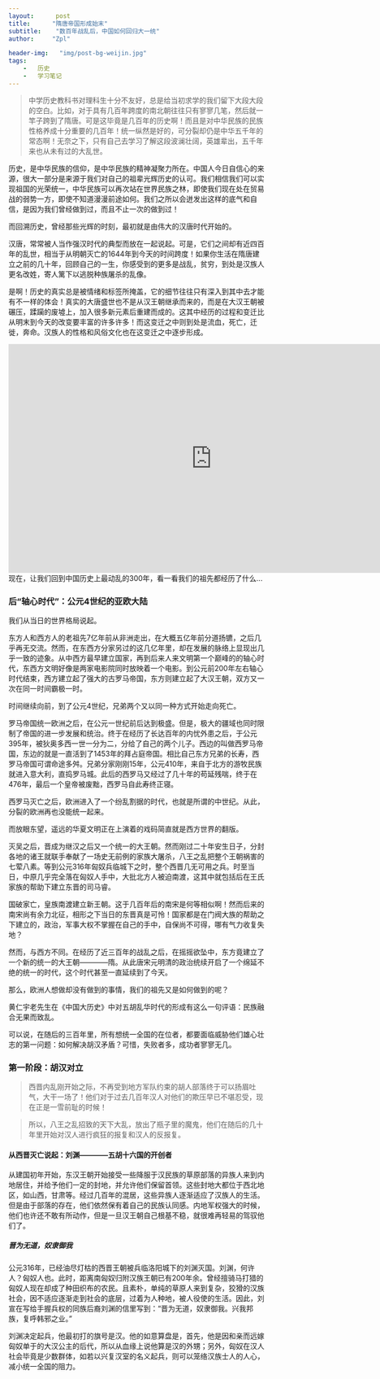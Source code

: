```yaml
---
layout:      post
title:      "隋唐帝国形成始末"
subtitle:    "数百年战乱后，中国如何回归大一统"
author:     "Zpl"

header-img:   "img/post-bg-weijin.jpg"
tags:
    -   历史
    -   学习笔记
---
```

>中学历史教科书对理科生十分不友好，总是给当初求学的我们留下大段大段的空白。比如，对于具有几百年跨度的南北朝往往只有寥寥几笔，然后就一竿子跨到了隋唐。可是这毕竟是几百年的历史啊！而且是对中华民族的民族性格养成十分重要的几百年！统一纵然是好的，可分裂却仍是中华五千年的常态啊！无奈之下，只有自己去学习了解这段波澜壮阔，英雄辈出，五千年来也从未有过的大乱世。

历史，是中华民族的信仰，是中华民族的精神凝聚力所在。中国人今日自信心的来源，很大一部分是来源于我们对自己的祖辈光辉历史的认可。我们相信我们可以实现祖国的光荣统一，中华民族可以再次站在世界民族之林，即使我们现在处在贸易战的弱势一方，即使不知道漫漫前途如何。我们之所以会迸发出这样的底气和自信，是因为我们曾经做到过，而且不止一次的做到过！

而回溯历史，曾经那些光辉的时刻，最初就是由伟大的汉唐时代开始的。

汉唐，常常被人当作强汉时代的典型而放在一起说起。可是，它们之间却有近四百年的乱世，相当于从明朝灭亡的1644年到今天的时间跨度！如果你生活在隋唐建立之前的几十年，回顾自己的一生，你感受到的更多是战乱，贫穷，到处是汉族人更名改姓，寄人篱下以逃脱种族屠杀的乱像。

是啊！历史的真实总是被情绪和标签所掩盖，它的细节往往只有深入到其中去才能有不一样的体会！真实的大唐盛世也不是从汉王朝继承而来的，而是在大汉王朝被碾压，蹂躏的废墟上，加入很多新元素后重建而成的。这其中经历的过程和变迁比从明末到今天的改变要丰富的许多许多！而这变迁之中则到处是流血，死亡，迁徙，奔命。汉族人的性格和风俗文化也在这变迁之中逐步形成。
<div>
<iframe 
    width="800" 
    height="450" 
    src="https://www.bilibili.com/video/av6278809?from=search&seid=12105793307892484495"
    frameborder="0" 
    allowfullscreen>
</iframe>
</div>
现在，让我们回到中国历史上最动乱的300年，看一看我们的祖先都经历了什么...
    
### 后“轴心时代”：公元4世纪的亚欧大陆

我们从当日的世界格局说起。

东方人和西方人的老祖先7亿年前从非洲走出，在大概五亿年前分道扬镳，之后几乎再无交流。然而，在东西方分家另过的这几亿年里，却在发展的脉络上显现出几乎一致的迹象。从中西方最早建立国家，再到后来人来文明第一个巅峰的的轴心时代，东西方文明好像是两家电影院同时放映着一个电影。到公元前200年左右轴心时代结束，西方建立起了强大的古罗马帝国，东方则建立起了大汉王朝，双方又一次在同一时间霸极一时。

时间继续向前，到了公元4世纪，兄弟两个又以同一种方式开始走向死亡。

罗马帝国统一欧洲之后，在公元一世纪前后达到极盛。但是，极大的疆域也同时限制了帝国的进一步发展和统治。终于在经历了长达百年的内忧外患之后，于公元395年，被狄奥多西一世一分为二，分给了自己的两个儿子。西边的叫做西罗马帝国，东边的就是一直活到了1453年的拜占庭帝国。相比自己东方兄弟的长寿，西罗马帝国可谓命途多舛。兄弟分家刚刚15年，公元410年，来自于北方的游牧民族就进入意大利，直捣罗马城。此后的西罗马又经过了几十年的苟延残喘，终于在476年，最后一个皇帝被废黜，西罗马自此寿终正寝。

西罗马灭亡之后，欧洲进入了一个纷乱割据的时代，也就是所谓的中世纪。从此，分裂的欧洲再也没能统一起来。

而放眼东望，遥远的华夏文明正在上演着的戏码简直就是西方世界的翻版。

灭吴之后，晋成为继汉之后又一个统一的大王朝。然而刚过二十年安生日子，分封各地的诸王就联手奉献了一场史无前例的家族大屠杀，八王之乱把整个王朝祸害的七荤八素。等到公元316年匈奴兵临城下之时，整个西晋几无可用之兵。时至当日，中原几乎完全落在匈奴人手中，大批北方人被迫南渡，这其中就包括后在王氏家族的帮助下建立东晋的司马睿。

国破家亡，皇族南渡建立新王朝。这于几百年后的南宋是何等相似啊！然而后来的南宋尚有余力北征，相形之下当日的东晋真是可怜！国家都是在门阀大族的帮助之下建立的，政治，军事大权不掌握在自己的手中，自保尚不可得，哪有气力收复失地？

然而，与西方不同。在经历了近三百年的战乱之后，在摇摇欲坠中，东方竟建立了一个新的统一的大王朝————隋。从此唐宋元明清的政治统续开启了一个绵延不绝的统一的时代，这个时代甚至一直延续到了今天。

那么，欧洲人想做却没有做到的事情，我们的祖先又是如何做到的呢？

黄仁宇老先生在《中国大历史》中对五胡乱华时代的形成有这么一句评语：民族融合无果而致乱。

可以说，在随后的三百年里，所有想统一全国的在位者，都要面临威胁他们雄心壮志的第一问题：如何解决胡汉矛盾？可惜，失败者多，成功者寥寥无几。

### 第一阶段：胡汉对立

>西晋内乱刚开始之际，不再受到地方军队约束的胡人部落终于可以扬眉吐气，大干一场了！他们对于过去几百年汉人对他们的欺压早已不堪忍受，现在正是一雪前耻的时候！

>所以，八王之乱招致的天下大乱，放出了瓶子里的魔鬼，他们在随后的几十年里开始对汉人进行疯狂的报复和汉人的反报复。

#### 从西晋灭亡说起：刘渊————五胡十六国的开创者
从建国初年开始，东汉王朝开始接受一些降服于汉民族的草原部落的异族人来到内地居住，并给予他们一定的封地，并允许他们保留首领。这些封地大都位于西北地区，如山西，甘肃等。经过几百年的混居，这些异族人逐渐适应了汉族人的生活。但是由于部落的存在，他们依然保有着自己的民族认同感。内地军权强大的时候，他们也许还不敢有所动作，但是一旦汉王朝自己根基不稳，就很难再轻易的驾驭他们了。

##### 晋为无道，奴隶御我
公元316年，已经油尽灯枯的西晋王朝被兵临洛阳城下的刘渊灭国。刘渊，何许人？匈奴人也。此时，距离南匈奴归附汉族王朝已有200年余。曾经擅骑马打猎的匈奴人现在却成了种田织布的农民。且素朴，单纯的草原人来到复杂，狡猾的汉族社会，因不适应逐渐走到社会的底层，过着为人种地，被人役使的生活。因此，刘宣在写给手握兵权的同族后裔刘渊的信里写到：“晋为无道，奴隶御我。兴我邦族，复呼韩邪之业。”

刘渊决定起兵，他最初打的旗号是汉。他的如意算盘是，首先，他是因和亲而远嫁匈奴单于的大汉公主的后代，所以从血缘上说他算是汉的外甥；另外，匈奴在汉人社会毕竟是少数群体，如若以兴复汉室的名义起兵，则可以笼络汉族士人的人心，减小统一全国的阻力。


